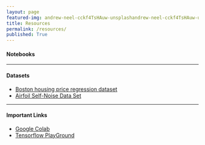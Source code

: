 ```yaml
---
layout: page
featured-img: andrew-neel-cckf4TsHAuw-unsplashandrew-neel-cckf4TsHAuw-unsplash
title: Resources
permalink: /resources/
published: True
---
```


<!-- <h1 style="text-align: center;">{{ site.batch_name }} Batch</h1> -->

<!-- <h2 style="text-align: center;">Resources will be available once the course begins!</h2> -->

#### Notebooks




***

#### Datasets
- [Boston housing price regression dataset](https://keras.io/datasets/#boston-housing-price-regression-dataset)
- [Airfoil Self-Noise Data Set](https://archive.ics.uci.edu/ml/datasets/Airfoil+Self-Noise)

***

#### Important Links
- [Google Colab](https://colab.research.google.com/)
- [Tensorflow PlayGround](https://playground.tensorflow.org/)